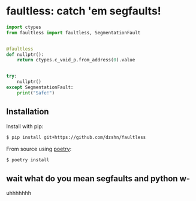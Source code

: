 # faultless: catch 'em segfaults!

```py
import ctypes
from faultless import faultless, SegmentationFault


@faultless
def nullptr():
    return ctypes.c_void_p.from_address(0).value


try:
    nullptr()
except SegmentationFault:
    print("Safe!")
```

## Installation

Install with pip:

```sh
$ pip install git+https://github.com/dzshn/faultless
```

From source using [poetry](https://python-poetry.org):

```sh
$ poetry install
```

## wait what do you mean segfaults and python w-

uhhhhhhh
